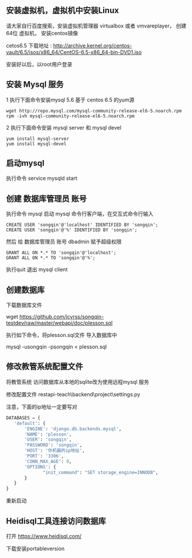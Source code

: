 ## 安装虚拟机，虚拟机中安装Linux

请大家自行百度搜索，安装虚拟机管理器 virtualbox 或者 vmvareplayer， 创建 64位 虚拟机，
安装centos镜像

cetos6.5 下载地址 :
http://archive.kernel.org/centos-vault/6.5/isos/x86_64/CentOS-6.5-x86_64-bin-DVD1.iso


安装好以后，以root用户登录

## 安装 Mysql 服务

1 执行下面命令安装mysql 5.6 基于 centos 6.5 的yum源

```
wget http://repo.mysql.com/mysql-community-release-el6-5.noarch.rpm
rpm -ivh mysql-community-release-el6-5.noarch.rpm
```
	
2 执行下面命令安装 mysql server 和 mysql devel


```
yum install mysql-server
yum install mysql-devel
```


## 启动mysql

执行命令 service mysqld start


## 创建 数据库管理员 账号

执行命令 mysql 启动 mysql 命令行客户端，在交互式命令行输入

```
CREATE USER 'songqin'@'localhost' IDENTIFIED BY 'songqin';   
CREATE USER 'songqin'@'%' IDENTIFIED BY 'songqin';
```

然后 给 数据库管理员 账号 dbadmin 赋予超级权限

```
GRANT ALL ON *.* TO 'songqin'@'localhost';
GRANT ALL ON *.* TO 'songqin'@'%';
```

执行quit 退出 mysql client


## 创建数据库

下载数据库文件 

wget https://github.com/jcyrss/songqin-testdev/raw/master/webapi/doc/plesson.sql


执行如下命令，将plesson.sql文件 导入数据库中

mysql -usongqin -psongqin < plesson.sql


## 修改教管系统配置文件

将教管系统 访问数据库从本地的sqlite改为使用远程mysql 服务

修改配置文件
restapi-teach\backend\project\settings.py

注意，下面的ip地址一定要写对

```py
DATABASES = {
   'default': {
       'ENGINE': 'django.db.backends.mysql',
       'NAME': 'plesson',
       'USER': 'songqin',
       'PASSWORD': 'songqin',
       'HOST': '你机器的ip地址',
       'PORT': '3306',
       'CONN_MAX_AGE': 0, 
       'OPTIONS': {
              "init_command": "SET storage_engine=INNODB",
       }
   }
}
```

重新启动

## Heidisql工具连接访问数据库

打开 https://www.heidisql.com/

下载安装portableversion



